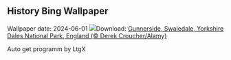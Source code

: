 ## History Bing Wallpaper
Wallpaper date: 2024-06-01
![](https://www.bing.com/th?id=OHR.YorkshireDalesNP_EN-CA8134519875_UHD.jpg&w=1000)Download: [Gunnerside, Swaledale, Yorkshire Dales National Park, England (© Derek Croucher/Alamy)](https://www.bing.com/th?id=OHR.YorkshireDalesNP_EN-CA8134519875_UHD.jpg)

Auto get programm by LtgX
